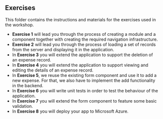 ## Exercises ##

This folder contains the instructions and materials for the exercises used in the workshop.

- **Exercise 1** will lead you through the process of creating a module and a component together with creating the required navigation infrastructure.
- **Exercise 2** will lead you through the process of loading a set of records from the server and displaying it in the application.
- In **Exercise 3** you will extend the application to support the deletion of an expense record.
- In **Exercise 4** you will extend the application to support viewing and editing the details of an expense record.
- In **Exercise 5**, we reuse the existing form component and use it to add a new expense. For that, we also have to implement the add functionality in the backend.
- In **Exercise 6** you will write unit tests in order to test the behaviour of the application.
- In **Exercise 7** you will extend the form component to feature some basic validation.
- In **Exercise 8** you will deploy your app to Microsoft Azure.
